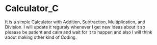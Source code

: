 # Calculator_C
It is a simple Calculator with Addition, Subtraction, Multiplication, and Division.
I will update it reguraly whenever I get new Ideas about it so pleaase be patient and calm and wait for it to happen and also I will think about making other kind of Coding.

